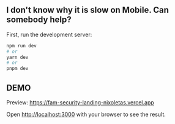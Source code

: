 ## I don't know why it is slow on Mobile. Can somebody help?

First, run the development server:

```bash
npm run dev
# or
yarn dev
# or
pnpm dev
```
## DEMO
Preview: https://fam-security-landing-nixoletas.vercel.app

Open [http://localhost:3000](http://localhost:3000) with your browser to see the result.
